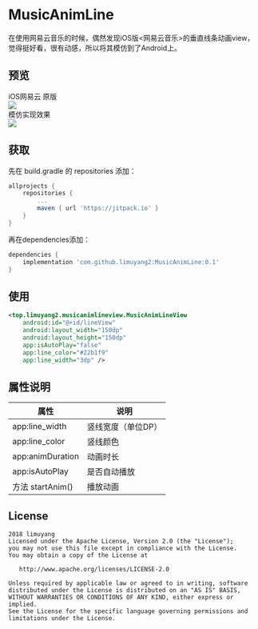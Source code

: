 # MusicAnimLine

在使用网易云音乐的时候，偶然发现iOS版<网易云音乐>的垂直线条动画view，觉得挺好看，很有动感，所以将其模仿到了Android上。
## 预览
iOS网易云 原版  
![](https://github.com/limuyang2/MusicAnimLine/blob/master/gif/NeteaseIOS.jpg)  
模仿实现效果  
![](https://github.com/limuyang2/MusicAnimLine/blob/master/gif/pic.gif)  

## 获取
先在 build.gradle 的 repositories 添加：  
```gradle
allprojects {
	repositories {
		...
		maven { url 'https://jitpack.io' }
	}
}
```

再在dependencies添加：  
```gradle
dependencies {
	implementation 'com.github.limuyang2:MusicAnimLine:0.1'
}
```
## 使用
```xml
<top.limuyang2.musicanimlineview.MusicAnimLineView
	android:id="@+id/lineView"
	android:layout_width="150dp"
    android:layout_height="150dp"
    app:isAutoPlay="false"
    app:line_color="#22b1f9"
    app:line_width="3dp" />
```
## 属性说明

| 属性             | 说明               |
| ---------------- | ------------------ |
| app:line_width   | 竖线宽度（单位DP） |
| app:line_color   | 竖线颜色           |
| app:animDuration | 动画时长           |
| app:isAutoPlay   | 是否自动播放       |
| 方法 startAnim() | 播放动画           |

## License
```
2018 limuyang
Licensed under the Apache License, Version 2.0 (the "License");
you may not use this file except in compliance with the License.
You may obtain a copy of the License at

   http://www.apache.org/licenses/LICENSE-2.0

Unless required by applicable law or agreed to in writing, software
distributed under the License is distributed on an "AS IS" BASIS,
WITHOUT WARRANTIES OR CONDITIONS OF ANY KIND, either express or implied.
See the License for the specific language governing permissions and
limitations under the License.
```